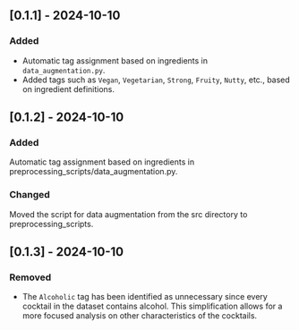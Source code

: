 ## [0.1.1] - 2024-10-10

### Added
- Automatic tag assignment based on ingredients in `data_augmentation.py`.
- Added tags such as `Vegan`, `Vegetarian`, `Strong`, `Fruity`, `Nutty`, etc., based on ingredient definitions.

## [0.1.2] - 2024-10-10

### Added
Automatic tag assignment based on ingredients in preprocessing_scripts/data_augmentation.py.

### Changed
Moved the script for data augmentation from the src directory to preprocessing_scripts.

## [0.1.3] - 2024-10-10

### Removed
- The `Alcoholic` tag has been identified as unnecessary since every cocktail in the dataset contains alcohol. This simplification allows for a more focused analysis on other characteristics of the cocktails.
